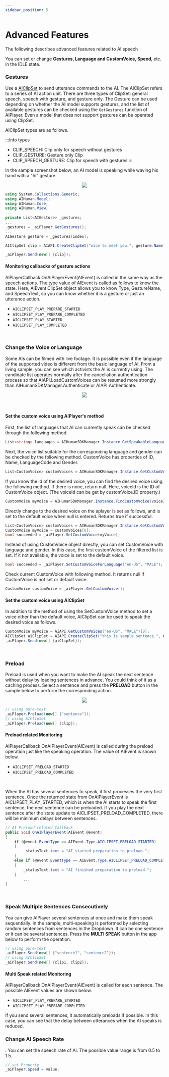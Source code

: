 ```yaml
---
sidebar_position: 5
---
```


# Advanced Features

The following describes advanced features related to AI speech

You can set or change **Gestures, Language and CustomVoice, Speed**, etc. in the IDLE state.

### Gestures

Use a [AIClipSet](/aihuman/unity-sdk/apis/aiclipset) to send utterance commands to the AI. The AIClipSet refers to a series of AI action unit. There are three types of ClipSet: general speech, speech with gesture, and gesture only. The Gesture can be used depending on whether the AI model supports gestures, and the list of available gestures can be checked using the `GetGestures` function of AIPlayer. Even a model that does not support gestures can be operated using ClipSet.

AIClipSet types are as follows.

:::info types

- CLIP_SPEECH: Clip only for speech without gestures
- CLIP_GESTURE: Gesture only Clip
- CLIP_SPEECH_GESTURE: Clip for speech with gestures
  :::

In the sample screenshot below, an AI model is speaking while waving his hand with a "hi" gesture.

<p align="center">
<img src="/img/aihuman/unity/aiplayer_gesture.png" style={{zoom: "30%"}} />
</p>

```csharp
using System.Collections.Generic;
using AIHuman.Model;
using AIHuman.Core;
using AIHuman.View;
...
private List<AIGesture> _gestures;
...
_gestures = _aiPlayer.GetGestures();
...
AIGesture gesture = _gestures[index];

AIClipSet clip = AIAPI.CreateClipSet("nice to meet you.", gesture.Name);

_aiPlayer.Send(new[] {clip});
```

#### Monitoring callbacks of gesture actions

AIPlayerCallback.OnAIPlayerEvent(AIEvent) is called in the same way as the speech actions. The type value of AIEvent is called as follows to know the state. Here, AIEvent.ClipSet object allows you to know Type, GestureName, and SpeechText, so you can know whether it is a gesture or just an utterance action.

- `AICLIPSET_PLAY_PREPARE_STARTED`
- `AICLIPSET_PLAY_PREPARE_COMPLETED`
- `AICLIPSET_PLAY_STARTED`
- `AICLIPSET_PLAY_COMPLETED`

<br/>

### Change the Voice or Language

Some AIs can be filmed with live footage. It is possible even if the language of the supported video is different from the basic language of AI. From a living sample, you can see which activists the AI ​​is currently using. The candidate list operates normally after the cancellation authentication process so that AIAPI.LoadCustomVoices can be resumed more strongly than AIHumanSDKManager.Authenticate or AIAPI.Authenticate.

<p align="center">
<img src="/img/aihuman/unity/aiplayer_customvoice.png" style={{zoom: "30%"}} />
</p>

<br/>

#### Set the custom voice using AIPlayer's method

First, the list of languages that AI can currently speak can be checked through the following method.

```csharp
List<string> languages = AIHumanSDKManager.Instance.GetSpeakableLanguages(_aiPlayer.AIGender);
```

Next, the voice list suitable for the corresponding language and gender can be checked by the following method. CustomVoice has properties of ID, Name, LanguageCode and Gender.

```csharp
List<CustomVoice> customVoices = AIHumanSDKManager.Instance.GetCustomVoices();
```

If you know the id of the desired voice, you can find the desired voice using the following method. If there is none, return null. Here, voiceId is the ID of CustomVoice object. (The voiceId can be get by customVoice.ID property.)

```csharp
CustomVoice myVoice = AIHumanSDKManager.Instance.FindCustomVoice(voiceId);
```

Directly change to the desired voice on the aplayer is set as follows, and is set to the default voice when null is entered. Returns true if successful.

```csharp
List<CustomVoice> customVoices = AIHumanSDKManager.Instance.GetCustomVoices();
CustomVoice myVoice = customVoices[0];
bool succeeded = _aiPlayer.SetCustomVoice(myVoice);
```

Instead of using CustomVoice object directly, you can set CustomVoice with language and gender. In this case, the first customVoice of the filtered list is set. If it not available, the voice is set to the default voice.

```csharp
bool succeeded = _aiPlayer.SetCustomVoiceForLanguage("en-US", "MALE");
```

Check current CustomVoice with following method. It returns null if CustomVoice is not set or default voice.

```csharp
CustomVoice customVoice = _aiPlayer.GetCustomVoice();
```

#### Set the custom voice using AIClipSet

In addition to the method of using the SetCustomVoice method to set a voice other than the default voice, AIClipSet can be used to speak the desired voice as follows.

```csharp
CustomVoice myVoice = AIAPI.GetCustomVoices("en-US", "MALE")[0];
AIClipSet aiClipSet = AIAPI.CreateClipSet("this is sample sentence.", null, myVoice);
_aiPlayer.Send(new[] {aiClipSet});
```

<br/>

### Preload

Preload is used when you want to make the AI speak the next sentence without delay by loading sentences in advance. You could think of it as a caching process. Select a sentence and press the **PRELOAD** button in the sample below to perform the corresponding action.

<p align="center">
<img src="/img/aihuman/unity/aiplayer_preload.png" style={{zoom: "30%"}} />
</p>

```csharp
// using pure-text
_aiPlayer.Preload(new[] {"sentence"});
// using AIClipSet
_aiPlayer.Preload(new[] {clip});
```

#### Preload related Monitoring

AIPlayerCallback.OnAIPlayerEvent(AIEvent) is called during the preload operation just like the speaking operation. The value of AIEvent is shown below.

- `AICLIPSET_PRELOAD_STARTED`
- `AICLIPSET_PRELOAD_COMPLETED`

<br/>

When the AI has several sentences to speak, it first processes the very first sentence. Once the returned state from OnAIPlayerEvent is AICLIPSET_PLAY_STARTED, which is when the AI starts to speak the first sentence, the next sentence can be preloaded. If you play the next sentence after the state update to AICLIPSET_PRELOAD_COMPLETED, there will be minimum delays between sentences.

```csharp
// AI Preload related Callback
public void OnAIPlayerEvent(AIEvent @event)
{
    if (@event.EventType == AIEvent.Type.AICLIPSET_PRELOAD_STARTED)
    {
        _statusText.text = "AI started preparation to preload.";
    }
    else if (@event.EventType == AIEvent.Type.AICLIPSET_PRELOAD_COMPLETED)
    {
        _statusText.text = "AI finished preparation to preload.";
    }
    	...
}
```

<br/>

### Speak Multiple Sentences Consecutively

You can give AIPlayer several sentences at once and make them speak sequentially. In the sample, multi-speaking is performed by selecting random sentences from sentences in the Dropdown. It can be one sentence or it can be several sentences. Press the **MULTI SPEAK** button in the app below to perform the operation.

```csharp
// using pure-text
_aiPlayer.Send(new[] {"sentence1", "sentence2"});
// using AIClipSet
_aiPlayer.Send(new[] {clip1, clip2});
```

#### Multi Speak related Monitoring

AIPlayerCallback.OnAIPlayerEvent(AIEvent) is called for each sentence. The possible AIEvent values are shown below.

- `AICLIPSET_PLAY_PREPARE_STARTED`
- `AICLIPSET_PLAY_PREPARE_COMPLETED`

If you send several sentences, it automatically preloads if possible. In this case, you can see that the delay between utterances when the AI speaks is reduced.

### Change AI Speech Rate

: You can set the speech rate of AI. The possible value range is from 0.5 to 1.5.

```csharp
// set Property
_aiPlayer.Speed = value;
```

